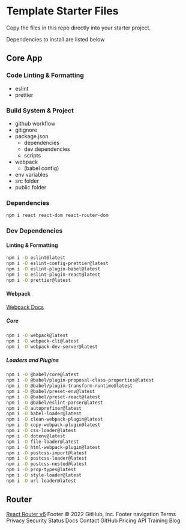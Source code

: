 # Template Starter Files

Copy the files in this repo directly into your starter project.

Dependencies to install are listed below

## Core App

### Code Linting & Formatting

- eslint
- prettier

### Build System & Project

- github workflow
- gitignore
- package.json
  - dependencies
  - dev dependencies
  - scripts
- webpack
  - (babel config)
- env variables
- src folder
- public folder

### Dependencies

```sh
npm i react react-dom react-router-dom
```

### Dev Dependencies

#### Linting & Formatting

```sh
npm i -D eslint@latest
npm i -D eslint-config-prettier@latest
npm i -D eslint-plugin-babel@latest
npm i -D eslint-plugin-react@latest
npm i -D prettier@latest
```

#### Webpack

[Webpack Docs](https://webpack.js.org/concepts/)

##### Core

```sh
npm i -D webpack@latest
npm i -D webpack-cli@latest
npm i -D webpack-dev-server@latest
```

##### Loaders and Plugins

```sh
npm i -D @babel/core@latest
npm i -D @babel/plugin-proposal-class-properties@latest
npm i -D @babel/plugin-transform-runtime@latest
npm i -D @babel/preset-env@latest
npm i -D @babel/preset-react@latest
npm i -D @babel/eslint-parser@latest
npm i -D autoprefixer@latest
npm i -D babel-loader@latest
npm i -D clean-webpack-plugin@latest
npm i -D copy-webpack-plugin@latest
npm i -D css-loader@latest
npm i -D dotenv@latest
npm i -D file-loader@latest
npm i -D html-webpack-plugin@latest
npm i -D postcss-import@latest
npm i -D postcss-loader@latest
npm i -D postcss-nested@latest
npm i -D prop-types@latest
npm i -D style-loader@latest
npm i -D url-loader@latest
```

## Router

[React Router v6](https://reactrouter.com/docs/en/v6/getting-started/overview)
Footer
© 2022 GitHub, Inc.
Footer navigation
Terms
Privacy
Security
Status
Docs
Contact GitHub
Pricing
API
Training
Blog
